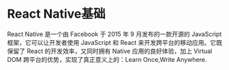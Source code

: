 # React Native基础

React Native 是一个由 Facebook 于 2015 年 9 月发布的一款开源的 JavaScript 框架，它可以让开发者使用 JavaScript 和 React 来开发跨平台的移动应用。它既保留了 React 的开发效率，又同时拥有 Native 应用的良好体验，加上 Virtual DOM 跨平台的优势，实现了真正意义上的：Learn Once,Write Anywhere.
